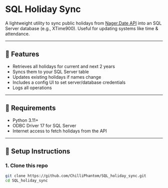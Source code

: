 # SQL Holiday Sync

A lightweight utility to sync public holidays from [Nager.Date API](https://date.nager.at) into an SQL Server database (e.g., XTime900). Useful for updating systems like time & attendance.

---

## 🚀 Features

- Retrieves all holidays for current and next 2 years
- Syncs them to your SQL Server table
- Updates existing holidays if names change
- Includes a config UI to set server/database credentials
- Logs all operations

---

## 🧰 Requirements

- Python 3.11+
- ODBC Driver 17 for SQL Server
- Internet access to fetch holidays from the API

---

## 🔧 Setup Instructions

### 1. Clone this repo

```bash
git clone https://github.com/ChilliPhantom/SQL_holiday_sync.git
cd SQL_holiday_sync
